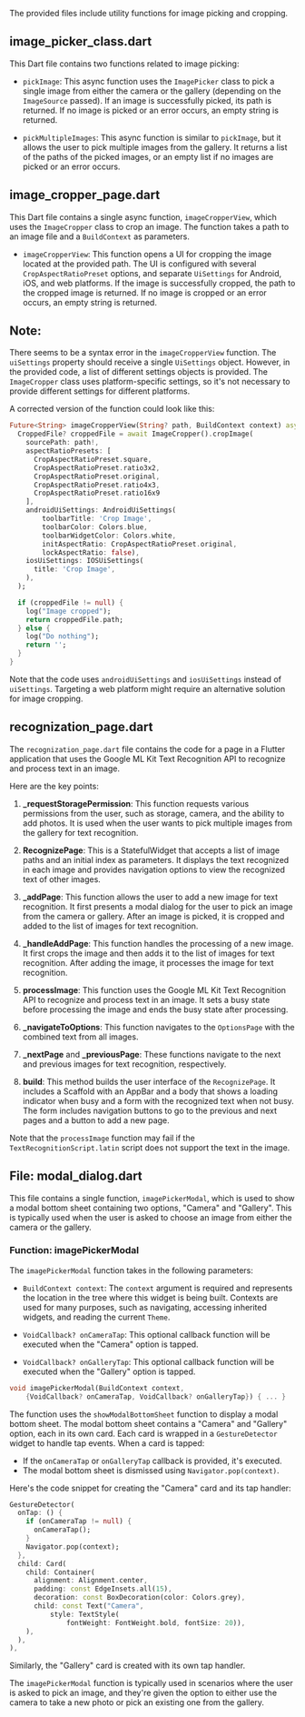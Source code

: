 The provided files include utility functions for image picking and cropping.

## image_picker_class.dart

This Dart file contains two functions related to image picking:

- `pickImage`: This async function uses the `ImagePicker` class to pick a single image from either the camera or the gallery (depending on the `ImageSource` passed). If an image is successfully picked, its path is returned. If no image is picked or an error occurs, an empty string is returned.

- `pickMultipleImages`: This async function is similar to `pickImage`, but it allows the user to pick multiple images from the gallery. It returns a list of the paths of the picked images, or an empty list if no images are picked or an error occurs.

## image_cropper_page.dart

This Dart file contains a single async function, `imageCropperView`, which uses the `ImageCropper` class to crop an image. The function takes a path to an image file and a `BuildContext` as parameters.

- `imageCropperView`: This function opens a UI for cropping the image located at the provided path. The UI is configured with several `CropAspectRatioPreset` options, and separate `UiSettings` for Android, iOS, and web platforms. If the image is successfully cropped, the path to the cropped image is returned. If no image is cropped or an error occurs, an empty string is returned.

## Note:

There seems to be a syntax error in the `imageCropperView` function. The `uiSettings` property should receive a single `UiSettings` object. However, in the provided code, a list of different settings objects is provided. The `ImageCropper` class uses platform-specific settings, so it's not necessary to provide different settings for different platforms.

A corrected version of the function could look like this:

```dart
Future<String> imageCropperView(String? path, BuildContext context) async {
  CroppedFile? croppedFile = await ImageCropper().cropImage(
    sourcePath: path!,
    aspectRatioPresets: [
      CropAspectRatioPreset.square,
      CropAspectRatioPreset.ratio3x2,
      CropAspectRatioPreset.original,
      CropAspectRatioPreset.ratio4x3,
      CropAspectRatioPreset.ratio16x9
    ],
    androidUiSettings: AndroidUiSettings(
        toolbarTitle: 'Crop Image',
        toolbarColor: Colors.blue,
        toolbarWidgetColor: Colors.white,
        initAspectRatio: CropAspectRatioPreset.original,
        lockAspectRatio: false),
    iosUiSettings: IOSUiSettings(
      title: 'Crop Image',
    ),
  );

  if (croppedFile != null) {
    log("Image cropped");
    return croppedFile.path;
  } else {
    log("Do nothing");
    return '';
  }
}
```
Note that the code uses `androidUiSettings` and `iosUiSettings` instead of `uiSettings`.
Targeting a web platform might require an alternative solution for image cropping.

## recognization_page.dart

The `recognization_page.dart` file contains the code for a page in a Flutter application that uses the Google ML Kit Text Recognition API to recognize and process text in an image.

Here are the key points:

1. **_requestStoragePermission**: This function requests various permissions from the user, such as storage, camera, and the ability to add photos. It is used when the user wants to pick multiple images from the gallery for text recognition.

2. **RecognizePage**: This is a StatefulWidget that accepts a list of image paths and an initial index as parameters. It displays the text recognized in each image and provides navigation options to view the recognized text of other images.

3. **_addPage**: This function allows the user to add a new image for text recognition. It first presents a modal dialog for the user to pick an image from the camera or gallery. After an image is picked, it is cropped and added to the list of images for text recognition.

4. **_handleAddPage**: This function handles the processing of a new image. It first crops the image and then adds it to the list of images for text recognition. After adding the image, it processes the image for text recognition.

5. **processImage**: This function uses the Google ML Kit Text Recognition API to recognize and process text in an image. It sets a busy state before processing the image and ends the busy state after processing.

6. **_navigateToOptions**: This function navigates to the `OptionsPage` with the combined text from all images.

7. **_nextPage** and **_previousPage**: These functions navigate to the next and previous images for text recognition, respectively.

8. **build**: This method builds the user interface of the `RecognizePage`. It includes a Scaffold with an AppBar and a body that shows a loading indicator when busy and a form with the recognized text when not busy. The form includes navigation buttons to go to the previous and next pages and a button to add a new page.

Note that the `processImage` function may fail if the `TextRecognitionScript.latin` script does not support the text in the image.

## File: modal_dialog.dart

This file contains a single function, `imagePickerModal`, which is used to show a modal bottom sheet containing two options, "Camera" and "Gallery". This is typically used when the user is asked to choose an image from either the camera or the gallery.

### Function: imagePickerModal

The `imagePickerModal` function takes in the following parameters:

- `BuildContext context`: The `context` argument is required and represents the location in the tree where this widget is being built. Contexts are used for many purposes, such as navigating, accessing inherited widgets, and reading the current `Theme`.

- `VoidCallback? onCameraTap`: This optional callback function will be executed when the "Camera" option is tapped.

- `VoidCallback? onGalleryTap`: This optional callback function will be executed when the "Gallery" option is tapped.

```dart
void imagePickerModal(BuildContext context,
    {VoidCallback? onCameraTap, VoidCallback? onGalleryTap}) { ... }
```

The function uses the `showModalBottomSheet` function to display a modal bottom sheet. The modal bottom sheet contains a "Camera" and "Gallery" option, each in its own card. Each card is wrapped in a `GestureDetector` widget to handle tap events. When a card is tapped:

- If the `onCameraTap` or `onGalleryTap` callback is provided, it's executed.
- The modal bottom sheet is dismissed using `Navigator.pop(context)`.

Here's the code snippet for creating the "Camera" card and its tap handler:

```dart
GestureDetector(
  onTap: () {
    if (onCameraTap != null) {
      onCameraTap();
    }
    Navigator.pop(context);
  },
  child: Card(
    child: Container(
      alignment: Alignment.center,
      padding: const EdgeInsets.all(15),
      decoration: const BoxDecoration(color: Colors.grey),
      child: const Text("Camera",
          style: TextStyle(
              fontWeight: FontWeight.bold, fontSize: 20)),
    ),
  ),
),
```

Similarly, the "Gallery" card is created with its own tap handler.

The `imagePickerModal` function is typically used in scenarios where the user is asked to pick an image, and they're given the option to either use the camera to take a new photo or pick an existing one from the gallery.
